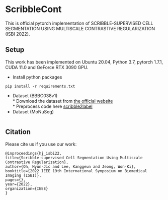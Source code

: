 # ScribbleCont

This is official pytorch implementation of SCRIBBLE-SUPERVISED CELL SEGMENTATION USING MULTISCALE CONTRASTIVE REGULARIZATION (ISBI 2022).

## Setup
This work has been implemented on Ubuntu 20.04, Python 3.7, pytorch 1.7.1, CUDA 11.0 and GeForce RTX 3090 GPU.
* Install python packages 
```
pip install -r requirements.txt
```
* Dataset (BBBC038v1)
    <br> * Download the dataset from [the official website](https://bbbc.broadinstitute.org/BBBC038)
    <br> * Preprocess code here [scribble2label](https://github.com/hvcl/scribble2label)
* Dataset (MoNuSeg)
```
```

## Citation
Please cite us if you use our work:
```
@inproceedings{hj_isbi22,
title={Scribble-supervised Cell Segmentation Using Multiscale Contrastive Regularization},
author={Oh, Hyun-Jic and Lee, Kanggeun and Jeong, Won-Ki},
booktitle={2022 IEEE 19th International Symposium on Biomedical Imaging (ISBI)},
pages={},
year={2022},
organization={IEEE}
}
```

